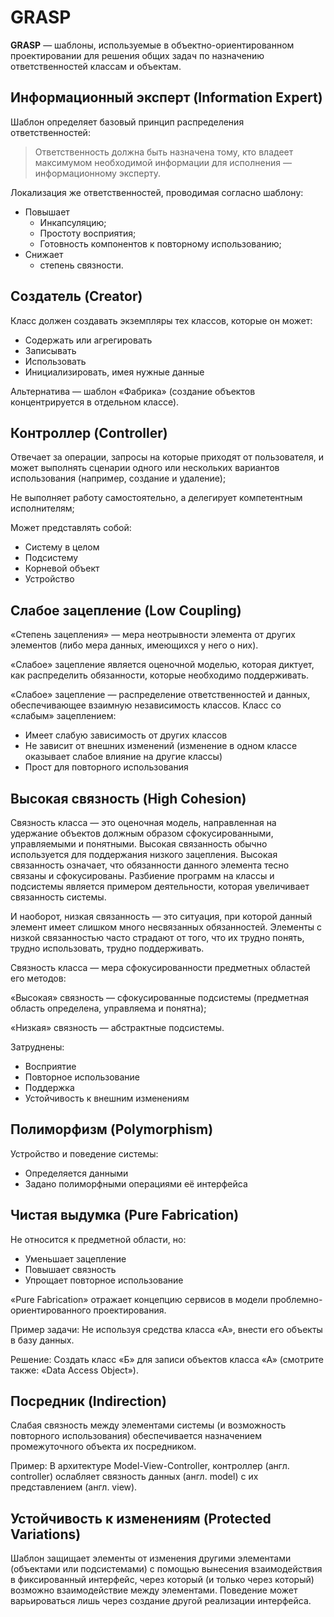 GRASP
===

**GRASP** — шаблоны, используемые в объектно-ориентированном проектировании для решения общих задач по назначению ответственностей классам и объектам. 

## Информационный эксперт (Information Expert)

Шаблон определяет базовый принцип распределения ответственностей:

> Ответственность должна быть назначена тому, кто владеет максимумом необходимой информации для исполнения — информационному эксперту.

Локализация же ответственностей, проводимая согласно шаблону:

* Повышает
	* Инкапсуляцию;
	* Простоту восприятия;
	* Готовность компонентов к повторному использованию; 
* Снижает
	* степень связности.

## Создатель (Creator)

Класс должен создавать экземпляры тех классов, которые он может:

* Содержать или агрегировать
* Записывать
* Использовать
* Инициализировать, имея нужные данные

Альтернатива — шаблон «Фабрика» (создание объектов концентрируется в отдельном классе).

## Контроллер (Controller)

Отвечает за операции, запросы на которые приходят от пользователя, 
и может выполнять сценарии одного или нескольких вариантов использования (например, создание и удаление);

Не выполняет работу самостоятельно, а делегирует компетентным исполнителям;

Может представлять собой:

* Систему в целом
* Подсистему
* Корневой объект
* Устройство

## Слабое зацепление (Low Coupling)

«Степень зацепления» — мера неотрывности элемента от других элементов (либо мера данных, имеющихся у него о них).

«Слабое» зацепление является оценочной моделью, которая диктует, как распределить обязанности, которые необходимо поддерживать.

«Слабое» зацепление — распределение ответственностей и данных, обеспечивающее взаимную независимость классов. Класс со «слабым» зацеплением:

* Имеет слабую зависимость от других классов
* Не зависит от внешних изменений (изменение в одном классе оказывает слабое влияние на другие классы)
* Прост для повторного использования

## Высокая связность (High Cohesion)

Связность класса — это оценочная модель, направленная на удержание объектов должным образом сфокусированными, управляемыми и понятными. Высокая связанность обычно используется для поддержания низкого зацепления. Высокая связанность означает, что обязанности данного элемента тесно связаны и сфокусированы. Разбиение программ на классы и подсистемы является примером деятельности, которая увеличивает связанность системы.

И наоборот, низкая связанность — это ситуация, при которой данный элемент имеет слишком много несвязанных обязанностей. Элементы с низкой связанностью часто страдают от того, что их трудно понять, трудно использовать, трудно поддерживать.

Связность класса — мера сфокусированности предметных областей его методов:

«Высокая» связность — сфокусированные подсистемы (предметная область определена, управляема и понятна);
		
«Низкая» связность — абстрактные подсистемы. 

Затруднены:

* Восприятие
* Повторное использование
* Поддержка
* Устойчивость к внешним изменениям

## Полиморфизм (Polymorphism)

Устройство и поведение системы:

* Определяется данными
* Задано полиморфными операциями её интерфейса

## Чистая выдумка (Pure Fabrication)

Не относится к предметной области, но:

* Уменьшает зацепление
* Повышает связность
* Упрощает повторное использование

«Pure Fabrication» отражает концепцию сервисов в модели проблемно-ориентированного проектирования.

Пример задачи: Не используя средства класса «А», внести его объекты в базу данных.

Решение: Создать класс «Б» для записи объектов класса «А» (смотрите также: «Data Access Object»).

## Посредник (Indirection)

Слабая связность между элементами системы (и возможность повторного использования) обеспечивается назначением промежуточного объекта их посредником.

Пример: В архитектуре Model-View-Controller, контроллер (англ. controller) ослабляет связность данных (англ. model) с их представлением (англ. view).

## Устойчивость к изменениям (Protected Variations)

Шаблон защищает элементы от изменения другими элементами (объектами или подсистемами) с помощью вынесения взаимодействия в фиксированный интерфейс, через который (и только через который) возможно взаимодействие между элементами. Поведение может варьироваться лишь через создание другой реализации интерфейса. 